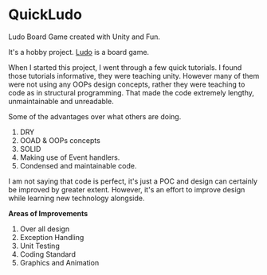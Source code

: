 

# QuickLudo
Ludo Board Game created with Unity and Fun.



It's a hobby project. [Ludo](https://en.wikipedia.org/wiki/Ludo_%28board_game%29) is a board game.

When I started this project, I went through a few quick tutorials.
I found those tutorials informative, they were teaching unity. However many of them were not using any OOPs design concepts, rather they were teaching to code as in structural programming. That made the code extremely lengthy, unmaintainable and unreadable. 

Some of the advantages over what others are doing. 
1. DRY
2. OOAD & OOPs concepts
3. SOLID 
4. Making use of Event handlers.
5. Condensed and maintainable code.

I am not saying that code is perfect, it's just a POC and design can certainly be improved by greater extent. However, it's an effort to improve design while learning new technology alongside.

**Areas of Improvements**

 1. Over all design 
 2. Exception Handling 
 3. Unit Testing 
 4. Coding Standard
 5. Graphics and Animation
